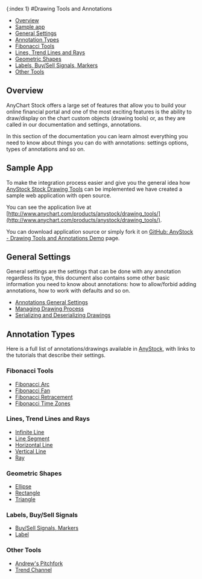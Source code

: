 {:index 1}
#Drawing Tools and Annotations

* [Overview](#overview)
* [Sample app](#sample_app)
* [General Settings](#general_settings)
* [Annotation Types](#annotation_types)
 * [Fibonacci Tools](#fibonacci_tools)
 * [Lines, Trend Lines and Rays](#lines)
 * [Geometric Shapes](#geometric_shapes)
 * [Labels, Buy/Sell Signals, Markers](#signals)
 * [Other Tools](#other_tools)

## Overview

AnyChart Stock offers a large set of features that allow you to build your online financial portal and one of the most exciting features is the ability to draw/display on the chart custom objects (drawing tools) or, as they are called in our documentation and settings, annotations.

In this section of the documentation you can learn almost everything you need to know about things you can do with annotations: settings options, types of annotations and so on.

## Sample App

To make the integration process easier and give you the general idea how [AnyStock Stock Drawing Tools](Overview) can be implemented we have created a sample web application with open source.

You can see the application live at [http://www.anychart.com/products/anystock/drawing_tools/](http://www.anychart.com/products/anystock/drawing_tools/).

You can download application source or simply fork it on [GitHub: AnyStock - Drawing Tools and Annotations Demo](https://github.com/AnyChart/anystock-drawing-tools-and-annotations-demo) page.

## General Settings

General settings are the settings that can be done with any annotation regardless its type, this document also contains some other basic information you need to know about annotations: how to allow/forbid adding annotations, how to work with defaults and so on.

* [Annotations General Settings](General_Settings)
* [Managing Drawing Process](Drawing)
* [Serializing and Deserializing Drawings](Serializing_Deserializing)

## Annotation Types

Here is a full list of annotations/drawings available in [AnyStock](../Overview), with links to the tutorials that describe their settings.

### Fibonacci Tools

* [Fibonacci Arc](Fibonacci_Arc)
* [Fibonacci Fan](Fibonacci_Fan)
* [Fibonacci Retracement](Fibonacci_Retracement)
* [Fibonacci Time Zones](Fibonacci_Time_Zones)

<a name="lines"></a>
### Lines, Trend Lines and Rays

* [Infinite Line](Infinite_Line)
* [Line Segment](Line_Segment)
* [Horizontal Line](Horizontal_Line)
* [Vertical Line](Vertical_Line)
* [Ray](Ray)

### Geometric Shapes

* [Ellipse](Ellipse)
* [Rectangle](Rectangle)
* [Triangle](Triangle)

<a name="signals"></a>
### Labels, Buy/Sell Signals

* [Buy/Sell Signals, Markers](Marker)
* [Label](Label)

### Other Tools

* [Andrew's Pitchfork](Andrews_Pitchfork)
* [Trend Channel](Trend_Channel)
